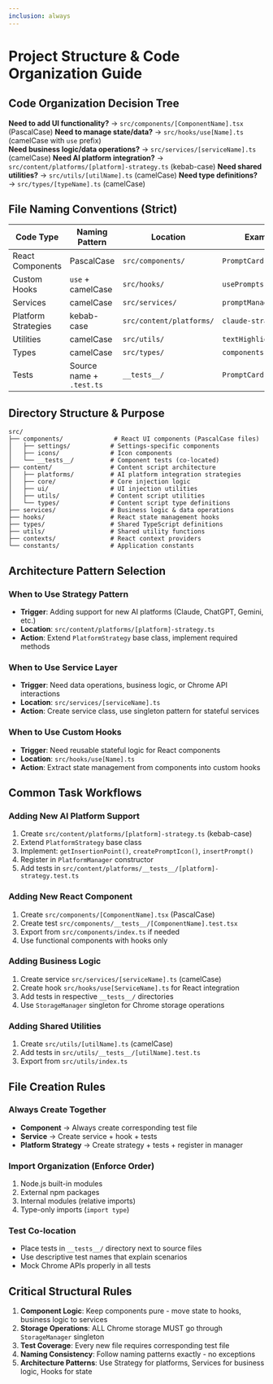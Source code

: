 ```yaml
---
inclusion: always
---
```


# Project Structure & Code Organization Guide

## Code Organization Decision Tree

**Need to add UI functionality?** → `src/components/[ComponentName].tsx` (PascalCase)
**Need to manage state/data?** → `src/hooks/use[Name].ts` (camelCase with `use` prefix)  
**Need business logic/data operations?** → `src/services/[serviceName].ts` (camelCase)
**Need AI platform integration?** → `src/content/platforms/[platform]-strategy.ts` (kebab-case)
**Need shared utilities?** → `src/utils/[utilName].ts` (camelCase)
**Need type definitions?** → `src/types/[typeName].ts` (camelCase)

## File Naming Conventions (Strict)

| Code Type | Naming Pattern | Location | Example |
|-----------|---------------|----------|---------|
| React Components | PascalCase | `src/components/` | `PromptCard.tsx` |
| Custom Hooks | `use` + camelCase | `src/hooks/` | `usePrompts.ts` |
| Services | camelCase | `src/services/` | `promptManager.ts` |
| Platform Strategies | kebab-case | `src/content/platforms/` | `claude-strategy.ts` |
| Utilities | camelCase | `src/utils/` | `textHighlight.ts` |
| Types | camelCase | `src/types/` | `components.ts` |
| Tests | Source name + `.test.ts` | `__tests__/` | `PromptCard.test.tsx` |

## Directory Structure & Purpose

```
src/
├── components/              # React UI components (PascalCase files)
│   ├── settings/           # Settings-specific components
│   ├── icons/              # Icon components
│   └── __tests__/          # Component tests (co-located)
├── content/                # Content script architecture
│   ├── platforms/          # AI platform integration strategies
│   ├── core/               # Core injection logic
│   ├── ui/                 # UI injection utilities
│   ├── utils/              # Content script utilities
│   └── types/              # Content script type definitions
├── services/               # Business logic & data operations
├── hooks/                  # React state management hooks
├── types/                  # Shared TypeScript definitions
├── utils/                  # Shared utility functions
├── contexts/               # React context providers
└── constants/              # Application constants
```

## Architecture Pattern Selection

### When to Use Strategy Pattern
- **Trigger**: Adding support for new AI platforms (Claude, ChatGPT, Gemini, etc.)
- **Location**: `src/content/platforms/[platform]-strategy.ts`
- **Action**: Extend `PlatformStrategy` base class, implement required methods

### When to Use Service Layer
- **Trigger**: Need data operations, business logic, or Chrome API interactions
- **Location**: `src/services/[serviceName].ts`
- **Action**: Create service class, use singleton pattern for stateful services

### When to Use Custom Hooks
- **Trigger**: Need reusable stateful logic for React components
- **Location**: `src/hooks/use[Name].ts`
- **Action**: Extract state management from components into custom hooks

## Common Task Workflows

### Adding New AI Platform Support
1. Create `src/content/platforms/[platform]-strategy.ts` (kebab-case)
2. Extend `PlatformStrategy` base class
3. Implement: `getInsertionPoint()`, `createPromptIcon()`, `insertPrompt()`
4. Register in `PlatformManager` constructor
5. Add tests in `src/content/platforms/__tests__/[platform]-strategy.test.ts`

### Adding New React Component
1. Create `src/components/[ComponentName].tsx` (PascalCase)
2. Create test `src/components/__tests__/[ComponentName].test.tsx`
3. Export from `src/components/index.ts` if needed
4. Use functional components with hooks only

### Adding Business Logic
1. Create service `src/services/[serviceName].ts` (camelCase)
2. Create hook `src/hooks/use[ServiceName].ts` for React integration
3. Add tests in respective `__tests__/` directories
4. Use `StorageManager` singleton for Chrome storage operations

### Adding Shared Utilities
1. Create `src/utils/[utilName].ts` (camelCase)
2. Add tests in `src/utils/__tests__/[utilName].test.ts`
3. Export from `src/utils/index.ts`

## File Creation Rules

### Always Create Together
- **Component** → Always create corresponding test file
- **Service** → Create service + hook + tests
- **Platform Strategy** → Create strategy + tests + register in manager

### Import Organization (Enforce Order)
1. Node.js built-in modules
2. External npm packages  
3. Internal modules (relative imports)
4. Type-only imports (`import type`)

### Test Co-location
- Place tests in `__tests__/` directory next to source files
- Use descriptive test names that explain scenarios
- Mock Chrome APIs properly in all tests

## Critical Structural Rules

1. **Component Logic**: Keep components pure - move state to hooks, business logic to services
2. **Storage Operations**: ALL Chrome storage MUST go through `StorageManager` singleton
3. **Test Coverage**: Every new file requires corresponding test file
4. **Naming Consistency**: Follow naming patterns exactly - no exceptions
5. **Architecture Patterns**: Use Strategy for platforms, Services for business logic, Hooks for state